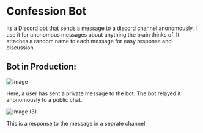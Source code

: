 # Confession Bot
Its a Discord bot that sends a message to a discord channel anonomously. I use it for anonomous messages about anything the brain thinks of.
It attaches a random name to each message for easy response and discussion. 

## Bot in Production:

![image](https://user-images.githubusercontent.com/72627687/168909970-2f8ae2a9-7ee8-43db-aae7-417d2abf5315.png)

Here, a user has sent a private message to the bot. The bot relayed it anonomously to a public chat.

![image (3)](https://user-images.githubusercontent.com/72627687/168910952-1645d35d-c9e2-4262-a87e-a92a64c65c52.png)

This is a response to the message in a seprate channel. 
